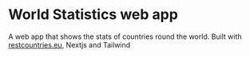 # World Statistics web app
A web app that shows the stats of countries round the world. Built with [restcountries.eu](https://restcountries.eu/), Nextjs and Tailwind
